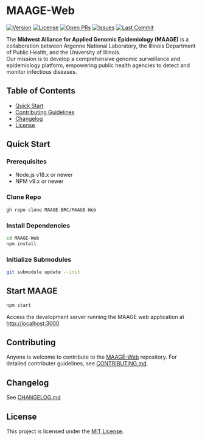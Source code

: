 # MAAGE-Web

[![Version](https://img.shields.io/badge/Release-v0.4.10-blue?style=for-the-badge)](https://github.com/MAAGE-BRC/maage-web/releases)
[![License](https://img.shields.io/github/license/MAAGE-BRC/maage-web?style=for-the-badge)](LICENSE)
[![Open PRs](https://img.shields.io/github/issues-pr/MAAGE-BRC/maage-web?style=for-the-badge)](https://github.com/MAAGE-BRC/maage-web/pulls)
[![Issues](https://img.shields.io/github/issues/MAAGE-BRC/maage-web?style=for-the-badge)](https://github.com/MAAGE-BRC/maage-web/issues)
[![Last Commit](https://img.shields.io/github/last-commit/MAAGE-BRC/maage-web?style=for-the-badge)](https://github.com/MAAGE-BRC/maage-web/commits/main)


The **Midwest Alliance for Applied Genomic Epidemiology (MAAGE)** is a collaboration between Argonne National Laboratory, the Illinois Department of Public Health, and the University of Illinois.  
Our mission is to develop a comprehensive genomic surveillance and epidemiology platform, empowering public health agencies to detect and monitor infectious diseases.


## Table of Contents

- [Quick Start](#quick-start)
- [Contributing Guidelines](#contributing-guidelines)
- [Changelog](#changelog)
- [License](#license)

## Quick Start

### Prerequisites

- Node.js v18.x or newer
- NPM v9.x or newer

### Clone Repo

```bash
gh repo clone MAAGE-BRC/MAAGE-Web
```

### Install Dependencies

```bash
cd MAAGE-Web
npm install
```

### Initialize Submodules

```bash
git submodule update --init
```

## Start MAAGE


```bash
npm start
```

Access the development server running the MAAGE web application at [http://localhost:3000](http://localhost:3000)

## Contributing

Anyone is welcome to contribute to the [MAAGE-Web](https://github.com/MAAGE-BRC/MAAGE-Web) repository. For detailed contributer guidelines, see [CONTRIBUTING.md](CONTRIBUTING.md).

## Changelog

See [CHANGELOG.md](CHANGELOG.md)

## License

This project is licensed under the [MIT License](LICENSE).
